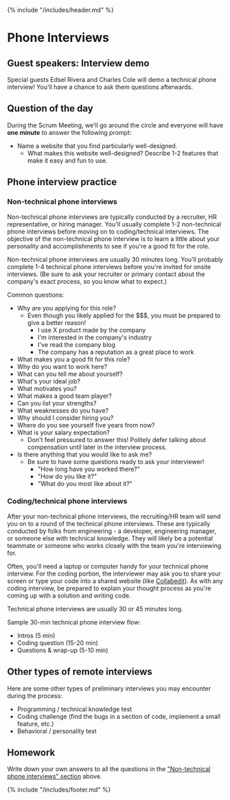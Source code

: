 {% include "/includes/header.md" %}

# Phone Interviews

## Guest speakers: Interview demo

Special guests Edsel Rivera and Charles Cole will demo a technical phone interview! You'll have a chance to ask them questions afterwards.

## Question of the day

During the Scrum Meeting, we'll go around the circle and everyone will have **one minute** to answer the following prompt:

* Name a website that you find particularly well-designed.
  * What makes this website well-designed? Describe 1-2 features that make it easy and fun to use.

## Phone interview practice

### Non-technical phone interviews

Non-technical phone interviews are typically conducted by a recruiter, HR representative, or hiring manager. You'll usually complete 1-2 non-technical phone interviews before moving on to coding/technical interviews. The objective of the non-technical phone interview is to learn a little about your personality and accomplishments to see if you're a good fit for the role.

Non-technical phone interviews are usually 30 minutes long. You'll probably complete 1-4 technical phone interviews before you're invited for onsite interviews. (Be sure to ask your recruiter or primary contact about the company's exact process, so you know what to expect.)

Common questions:

* Why are you applying for this role?
  * Even though you likely applied for the $$$, you must be prepared to give a better reason!
    * I use X product made by the company
    * I'm interested in the company's industry
    * I've read the company blog
    * The company has a reputation as a great place to work
* What makes you a good fit for this role?
* Why do you want to work here?
* What can you tell me about yourself?
* What's your ideal job?
* What motivates you?
* What makes a good team player?
* Can you list your strengths?
* What weaknesses do you have?
* Why should I consider hiring you?
* Where do you see yourself five years from now?
* What is your salary expectation?
  * Don't feel pressured to answer this! Politely defer talking about compensation until later in the interview process.
* Is there anything that you would like to ask me?
  * Be sure to have some questions ready to ask your interviewer!
    * "How long have you worked there?"
    * "How do you like it?"
    * "What do you most like about it?"

### Coding/technical phone interviews

After your non-technical phone interviews, the recruiting/HR team will send you on to a round of the technical phone interviews. These are typically conducted by folks from engineering - a developer, engineering manager, or someone else with technical knowledge. They will likely be a potential teammate or someone who works closely with the team you're interviewing for.

Often, you'll need a laptop or computer handy for your technical phone interview. For the coding portion, the interviewer may ask you to share your screen or type your code into a shared website (like [Collabedit](http://collabedit.com/)). As with any coding interview, be prepared to explain your thought process as you're coming up with a solution and writing code.

Technical phone interviews are usually 30 or 45 minutes long.

Sample 30-min technical phone interview flow:
* Intros (5 min)
* Coding question (15-20 min)
* Questions & wrap-up (5-10 min)

## Other types of remote interviews

Here are some other types of preliminary interviews you may encounter during the process:
* Programming / technical knowledge test
* Coding challenge (find the bugs in a section of code, implement a small feature, etc.)
* Behavioral / personality test

## Homework

Write down your own answers to all the questions in the ["Non-technical phone interviews" section](https://alumni.austincodingacademy.com/_book/2019-summer/5-phone-interview.html#non-technical-phone-interviews) above.

{% include "/includes/footer.md" %}
